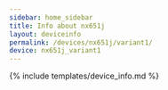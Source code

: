 ```yaml
---
sidebar: home_sidebar
title: Info about nx651j
layout: deviceinfo
permalink: /devices/nx651j/variant1/
device: nx651j_variant1
---
```

{% include templates/device_info.md %}
